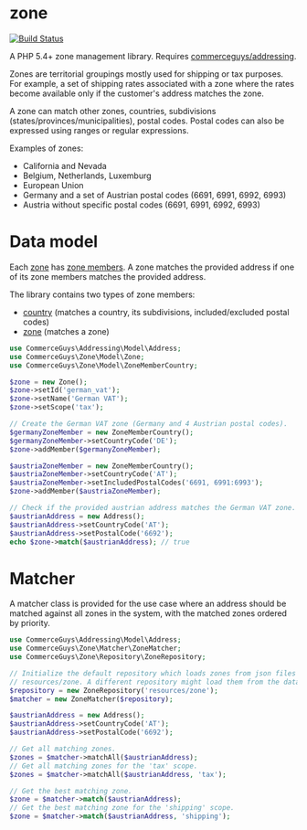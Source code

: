 zone
=====

[![Build Status](https://travis-ci.org/commerceguys/zone.svg?branch=master)](https://travis-ci.org/commerceguys/zone)

A PHP 5.4+ zone management library. Requires [commerceguys/addressing](https://github.com/commerceguys/addressing).

Zones are territorial groupings mostly used for shipping or tax purposes.
For example, a set of shipping rates associated with a zone where the rates
become available only if the customer's address matches the zone.

A zone can match other zones, countries, subdivisions (states/provinces/municipalities), postal codes.
Postal codes can also be expressed using ranges or regular expressions.

Examples of zones:
- California and Nevada
- Belgium, Netherlands, Luxemburg
- European Union
- Germany and a set of Austrian postal codes (6691, 6991, 6992, 6993)
- Austria without specific postal codes (6691, 6991, 6992, 6993)

# Data model

Each [zone](https://github.com/commerceguys/zone/blob/master/src/Model/ZoneInterface.php) has [zone members](https://github.com/commerceguys/zone/blob/master/src/Model/ZoneMemberInterface.php).
A zone matches the provided address if one of its zone members matches the provided address.

The library contains two types of zone members:
- [country](https://github.com/commerceguys/zone/blob/master/src/Model/ZoneMemberCountry.php) (matches a country, its subdivisions, included/excluded postal codes)
- [zone](https://github.com/commerceguys/zone/blob/master/src/Model/ZoneMemberZone.php) (matches a zone)

```php
use CommerceGuys\Addressing\Model\Address;
use CommerceGuys\Zone\Model\Zone;
use CommerceGuys\Zone\Model\ZoneMemberCountry;

$zone = new Zone();
$zone->setId('german_vat');
$zone->setName('German VAT');
$zone->setScope('tax');

// Create the German VAT zone (Germany and 4 Austrian postal codes).
$germanyZoneMember = new ZoneMemberCountry();
$germanyZoneMember->setCountryCode('DE');
$zone->addMember($germanyZoneMember);

$austriaZoneMember = new ZoneMemberCountry();
$austriaZoneMember->setCountryCode('AT');
$austriaZoneMember->setIncludedPostalCodes('6691, 6991:6993');
$zone->addMember($austriaZoneMember);

// Check if the provided austrian address matches the German VAT zone.
$austrianAddress = new Address();
$austrianAddress->setCountryCode('AT');
$austrianAddress->setPostalCode('6692');
echo $zone->match($austrianAddress); // true
```

# Matcher

A matcher class is provided for the use case where an address should be matched
against all zones in the system, with the matched zones ordered by priority.

```php
use CommerceGuys\Addressing\Model\Address;
use CommerceGuys\Zone\Matcher\ZoneMatcher;
use CommerceGuys\Zone\Repository\ZoneRepository;

// Initialize the default repository which loads zones from json files stored in
// resources/zone. A different repository might load them from the database, etc.
$repository = new ZoneRepository('resources/zone');
$matcher = new ZoneMatcher($repository);

$austrianAddress = new Address();
$austrianAddress->setCountryCode('AT');
$austrianAddress->setPostalCode('6692');

// Get all matching zones.
$zones = $matcher->matchAll($austrianAddress);
// Get all matching zones for the 'tax' scope.
$zones = $matcher->matchAll($austrianAddress, 'tax');

// Get the best matching zone.
$zone = $matcher->match($austrianAddress);
// Get the best matching zone for the 'shipping' scope.
$zone = $matcher->match($austrianAddress, 'shipping');
```
